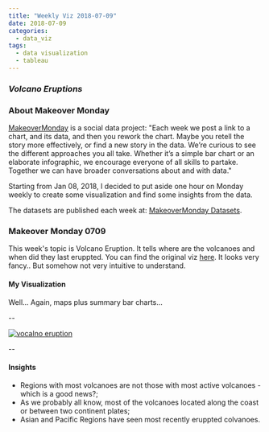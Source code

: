 ```yaml
---
title: "Weekly Viz 2018-07-09"
date: 2018-07-09
categories:
  - data_viz
tags:
  - data visualization
  - tableau
---
```


### *Volcano Eruptions*


### About Makeover Monday

[MakeoverMonday](http://www.makeovermonday.co.uk/) is a social data project:
"Each week we post a link to a chart, and its data, and then you rework the chart.
Maybe you retell the story more effectively, or find a new story in the data.
We’re curious to see the different approaches you all take. Whether it’s a simple bar chart or an elaborate infographic, we encourage everyone of all skills to partake.
Together we can have broader conversations about and with data."

Starting from Jan 08, 2018, I decided to put aside one hour on Monday weekly to create some visualization and find some insights from the data.

The datasets are published each week at: [MakeoverMonday Datasets](http://www.makeovermonday.co.uk/data/).


### Makeover Monday 0709

This week's topic is Volcano Eruption. It tells where are the volcanoes and when did they last eruppted. You can find the original viz [here](https://www.axios.com/chart-every-volcano-that-erupted-since-krakatoa-467da621-41ba-4efc-99c6-34ff3cb27709.html). It looks very fancy.. But somehow not very intuitive to understand.  

#### My Visualization

Well... Again, maps plus summary bar charts...  

--  
<div class='tableauPlaceholder' id='viz1531202251622' style='position: relative'>
<noscript><a href='#'>
  <img alt='vocalno eruption ' src='https:&#47;&#47;public.tableau.com&#47;static&#47;images&#47;Ma&#47;MakeOverMonday0709&#47;vocalnoeruption&#47;1_rss.png' style='border: none' />
</a></noscript>
<object class='tableauViz'  style='display:none;'>
  <param name='host_url' value='https%3A%2F%2Fpublic.tableau.com%2F' />
  <param name='embed_code_version' value='3' />
  <param name='site_root' value='' />
  <param name='name' value='MakeOverMonday0709&#47;vocalnoeruption' />
  <param name='tabs' value='no' />
  <param name='toolbar' value='yes' />
  <param name='static_image' value='https:&#47;&#47;public.tableau.com&#47;static&#47;images&#47;Ma&#47;MakeOverMonday0709&#47;vocalnoeruption&#47;1.png' />
  <param name='animate_transition' value='yes' />
  <param name='display_static_image' value='yes' />
  <param name='display_spinner' value='yes' />
  <param name='display_overlay' value='yes' />
  <param name='display_count' value='yes' />
  <param name='filter' value='publish=yes' />
</object></div>          
<script type='text/javascript'>         
  var divElement = document.getElementById('viz1531202251622');        
  var vizElement = divElement.getElementsByTagName('object')[0];        
  vizElement.style.width='800px';vizElement.style.height='827px';         
  var scriptElement = document.createElement('script');                 
  scriptElement.src = 'https://public.tableau.com/javascripts/api/viz_v1.js';  
  vizElement.parentNode.insertBefore(scriptElement, vizElement);           
</script>  

--  

#### Insights
* Regions with most volcanoes are not those with most active volcanoes - which is a good news?;  
* As we probably all know, most of the volcanoes located along the coast or between two continent plates;  
* Asian and Pacific Regions have seen most recently eruppted colvanoes.  


